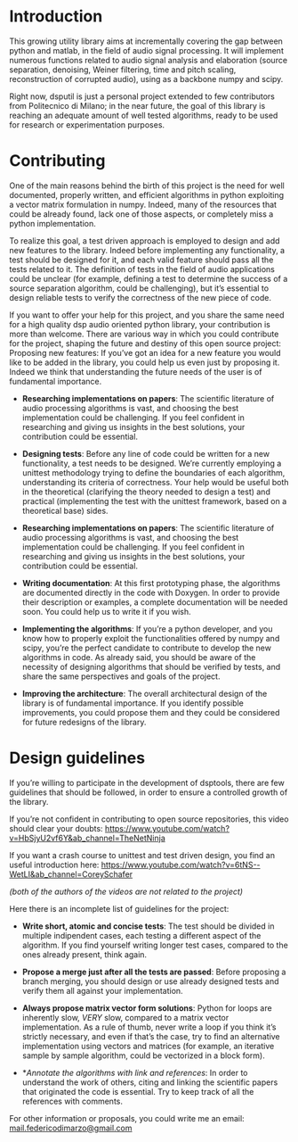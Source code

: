 # Introduction
This growing utility library aims at incrementally covering the gap between python and matlab, in the field of audio signal processing. It will implement numerous functions related to audio signal analysis and elaboration (source separation, denoising, Weiner filtering, time and pitch scaling, reconstruction of corrupted audio), using as a backbone numpy and scipy.

Right now, dsputil is just a personal project extended to few contributors from Politecnico di Milano; in the near future, the goal of this library is reaching an adequate amount of well tested algorithms, ready to be used for research or experimentation purposes.

# Contributing
One of the main reasons behind the birth of this project is the need for well documented, properly written, and efficient algorithms in python exploiting a vector matrix formulation in numpy. Indeed, many of the resources that could be already found, lack one of those aspects, or completely miss a python implementation. 

To realize this goal, a test driven approach is employed to design and add new features to the library. Indeed before implementing any functionality, a test should be designed for it, and each valid feature should pass all the tests related to it. The definition of tests in the field of audio applications could be unclear (for example, defining a test to determine the success of a source separation algorithm, could be challenging), but it’s essential to design reliable tests to verify the correctness of the new piece of code.

If you want to offer your help for this project, and you share the same need for a high quality dsp audio oriented python library, your contribution is more than welcome. There are various way in which you could contribute for the project, shaping the future and destiny of this open source project:
Proposing new features:
If you’ve got an idea for a new feature you would like to be added in the library, you could help us even just by proposing it. Indeed we think that understanding the future needs of the user is of fundamental importance.

- **Researching implementations on papers**:
The scientific literature of audio processing algorithms is vast, and choosing the best implementation could be challenging. If you feel confident in researching and giving us insights in the best solutions, your contribution could be essential.

- **Designing tests**:
Before any line of code could be written for a new functionality, a test needs to be designed. We’re currently employing a unittest methodology trying to define the boundaries of each algorithm, understanding its criteria of correctness. Your help would be useful both in the theoretical (clarifying the theory needed to design a test) and practical (implementing the test with the unittest framework, based on a theoretical base) sides.

- **Researching implementations on papers**:
The scientific literature of audio processing algorithms is vast, and choosing the best implementation could be challenging. If you feel confident in researching and giving us insights in the best solutions, your contribution could be essential.

- **Writing documentation**:
At this first prototyping phase, the algorithms are documented directly in the code with Doxygen. In order to provide their description or examples, a complete documentation will be needed soon. You could help us to write it if you wish.

- **Implementing the algorithms**:
If you’re a python developer, and you know how to properly exploit the functionalities offered by numpy and scipy, you’re the perfect candidate to contribute to develop the new algorithms in code. As already said, you should be aware of the necessity of designing algorithms that should be verified by tests, and share the same perspectives and goals of the project.

- **Improving the architecture**:
The overall architectural design of the library is of fundamental importance. If you identify possible improvements, you could propose them and they could be considered for future redesigns of the library.


# Design guidelines
If you’re willing to participate in the development of dsptools, there are few guidelines that should be followed, in order to ensure a controlled growth of the library. 

If you’re not confident in contributing to open source repositories, this video should clear your doubts:
https://www.youtube.com/watch?v=HbSjyU2vf6Y&ab_channel=TheNetNinja

If you want a crash course to unittest and test driven design, you find an useful introduction here:
https://www.youtube.com/watch?v=6tNS--WetLI&ab_channel=CoreySchafer

*(both of the authors of the videos are not related to the project)*

Here there is an incomplete list of guidelines for the project:

- **Write short, atomic and concise tests**:
The test should be divided in multiple indipendent cases, each testing a different aspect of the algorithm. If you find yourself writing longer test cases, compared to the ones already present, think again.

- **Propose a merge just after all the tests are passed**:
Before proposing a branch merging, you should design or use already designed tests and verify them all against your implementation.

- **Always propose matrix vector form solutions**:
Python for loops are inherently slow, *VERY* slow, compared to a matrix vector implementation. As a rule of thumb, never write a loop if you think it’s strictly necessary, and even if that’s the case, try to find an alternative implementation using vectors and matrices (for example, an iterative sample by sample algorithm, could be vectorized in a block form).

- **Annotate the algorithms with link and references*:
In order to understand the work of others, citing and linking the scientific papers that originated the code is essential. Try to keep track of all the references with comments.


For other information or proposals, you could write me an email:
mail.federicodimarzo@gmail.com
